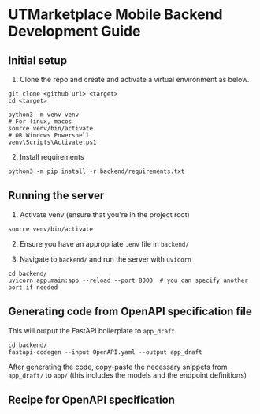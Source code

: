 # UTMarketplace Mobile Backend Development Guide

## Initial setup

1. Clone the repo and create and activate a virtual environment as below.

```shell
git clone <github url> <target>
cd <target>

python3 -m venv venv
# For linux, macos
source venv/bin/activate
# OR Windows Powershell
venv\Scripts\Activate.ps1
```

2. Install requirements
```shell
python3 -m pip install -r backend/requirements.txt
```

## Running the server

1. Activate venv (ensure that you're in the project root)
```shell
source venv/bin/activate
```

2. Ensure you have an appropriate `.env` file in `backend/`

3. Navigate to `backend/` and run the server with `uvicorn`

```shell
cd backend/
uvicorn app.main:app --reload --port 8000  # you can specify another port if needed
```

## Generating code from OpenAPI specification file

This will output the FastAPI boilerplate to `app_draft`.
```shell
cd backend/
fastapi-codegen --input OpenAPI.yaml --output app_draft
```

After generating the code, copy-paste the necessary snippets from `app_draft/` to `app/` (this includes the models and the endpoint definitions)

## Recipe for OpenAPI specification


